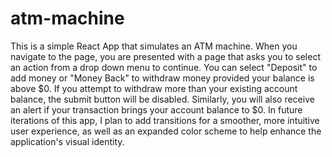 # atm-machine
 This is a simple React App that simulates an ATM machine. When you navigate to the page, you are presented with a page that asks you to select an action from a drop down menu to continue. You can select "Deposit" to add money or "Money Back" to withdraw money provided your balance is above $0. If you attempt to withdraw more than your existing account balance, the submit button will be disabled. Similarly, you will also receive an alert if your transaction brings your account balance to $0. In future iterations of this app, I plan to add transitions for a smoother, more intuitive user experience, as well as an expanded color scheme to help enhance the application's visual identity.
